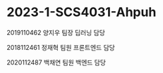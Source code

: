 # 2023-1-SCS4031-Ahpuh
2019110462 양지우 팀장 딥러닝 담당

2018112461 정재혁 팀원 프론트엔드 담당

2020112487 백채연 팀원 백엔드 담당